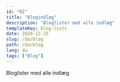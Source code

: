 ```yaml
---
id: "02"
title: "Blogindlæg"
description: "Bloglister med alle indlæg"
templateKey: blog-lists
date: 2020-12-25
slug: /da/blog
path: /da/blog
lang: da
tags: ["Blog"]
---
```


Bloglister med alle indlæg
